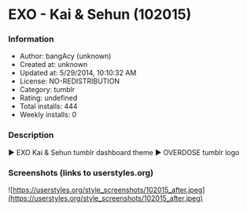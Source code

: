 # EXO - Kai & Sehun (102015)

### Information
- Author: bangAcy (unknown)
- Created at: unknown
- Updated at: 5/29/2014, 10:10:32 AM
- License: NO-REDISTRIBUTION
- Category: tumblr
- Rating: undefined
- Total installs: 444
- Weekly installs: 0


### Description
► EXO Kai & Sehun tumblr dashboard theme 
► OVERDOSE tumblr logo


### Screenshots (links to userstyles.org)
![https://userstyles.org/style_screenshots/102015_after.jpeg](https://userstyles.org/style_screenshots/102015_after.jpeg)


